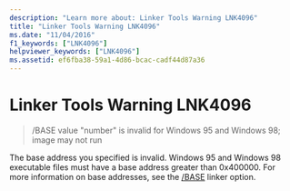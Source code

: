 ```yaml
---
description: "Learn more about: Linker Tools Warning LNK4096"
title: "Linker Tools Warning LNK4096"
ms.date: "11/04/2016"
f1_keywords: ["LNK4096"]
helpviewer_keywords: ["LNK4096"]
ms.assetid: ef6fba38-59a1-4d86-bcac-cadf44d87a36
---
```

# Linker Tools Warning LNK4096

> /BASE value "number" is invalid for Windows 95 and Windows 98; image may not run

The base address you specified is invalid. Windows 95 and Windows 98 executable files must have a base address greater than 0x400000. For more information on base addresses, see the [/BASE](../../build/reference/base-base-address.md) linker option.

